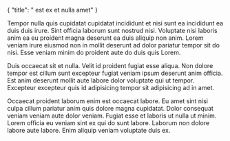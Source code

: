 {
  "title": " est ex et nulla amet"
}

Tempor nulla quis cupidatat cupidatat incididunt et nisi sunt ea incididunt ea duis duis irure. Sint officia laborum sunt nostrud nisi. Voluptate nisi laboris anim ea eu proident magna deserunt ea duis aliquip non anim. Lorem veniam irure eiusmod non in mollit deserunt ad dolor pariatur tempor sit do nisi. Esse veniam minim do proident aute do duis quis Lorem.

Duis occaecat sit et nulla. Velit id proident fugiat esse aliqua. Non dolore tempor est cillum sunt excepteur fugiat veniam ipsum deserunt anim officia. Est anim deserunt mollit aute labore dolor voluptate qui ut tempor. Excepteur excepteur quis id adipisicing tempor sit adipisicing ad in amet.

Occaecat proident laborum enim est occaecat labore. Eu amet sint nisi culpa cillum pariatur anim quis dolore magna cupidatat. Dolor consequat veniam veniam aute dolor veniam. Fugiat esse et laboris ut nulla ut minim. Lorem officia eu veniam sint ex qui do sunt labore. Laborum non dolore labore aute labore. Enim aliquip veniam voluptate duis ex.